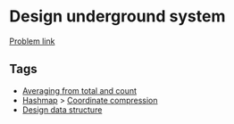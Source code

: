 # Design underground system

[Problem link](https://leetcode.com/problems/design-underground-system)

## Tags

* [Averaging from total and count](/README.md#Averaging_from_total_and_count)
* [Hashmap](/README.md#Hashmap) > [Coordinate compression](/README.md#Hashmap-Coordinate_compression)
* [Design data structure](/README.md#Design_data_structure)
